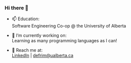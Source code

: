 ### Hi there 👋

- 📫 Education: </br>
     Software Engineering Co-op @ the University of Alberta </br>

- 🔭 I’m currently working on: </br>
     Learning as many programming languages as I can! </br>

- 💬 Reach me at: </br>
     [LinkedIn](https://www.linkedin.com/in/defrim-binakaj-7124751b5/) | defrim@ualberta.ca </br>
